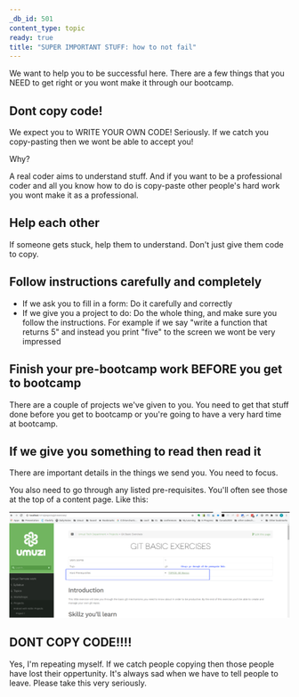 ```yaml
---
_db_id: 501
content_type: topic
ready: true
title: "SUPER IMPORTANT STUFF: how to not fail"
---
```


We want to help you to be successful here. There are a few things that you NEED to get right or you wont make it through our bootcamp.

## Dont copy code!

We expect you to WRITE YOUR OWN CODE! Seriously. If we catch you copy-pasting then we wont be able to accept you!

Why?

A real coder aims to understand stuff. And if you want to be a professional coder and all you know how to do is copy-paste other people's hard work you wont make it as a professional.

## Help each other

If someone gets stuck, help them to understand. Don't just give them code to copy.

## Follow instructions carefully and completely

- If we ask you to fill in a form: Do it carefully and correctly
- If we give you a project to do: Do the whole thing, and make sure you follow the instructions. For example if we say "write a function that returns 5" and instead you print "five" to the screen we wont be very impressed

## Finish your pre-bootcamp work BEFORE you get to bootcamp

There are a couple of projects we've given to you. You need to get that stuff done before you get to bootcamp or you're going to have a very hard time at bootcamp.

## If we give you something to read then read it

There are important details in the things we send you. You need to focus.

You also need to go through any listed pre-requisites. You'll often see those at the top of a content page. Like this:

![Prerequisites](prereq.png)

## DONT COPY CODE!!!!

Yes, I'm repeating myself. If we catch people copying then those people have lost their oppertunity. It's always sad when we have to tell people to leave. Please take this very seriously.
